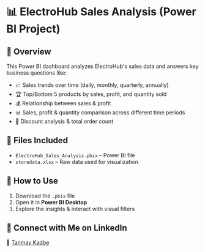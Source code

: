 # 📊 ElectroHub Sales Analysis (Power BI Project)  

## 🔹 Overview  
This Power BI dashboard analyzes ElectroHub's sales data and answers key business questions like:  
- 📈 Sales trends over time (daily, monthly, quarterly, annually)  
- 🏆 Top/Bottom 5 products by sales, profit, and quantity sold  
- 💰 Relationship between sales & profit  
- 📊 Sales, profit & quantity comparison across different time periods  
- 🎯 Discount analysis & total order count  

## 📂 Files Included  
- `ElectroHub_Sales_Analysis.pbix` – Power BI file  
- `storedata.xlsx` – Raw data used for visualization  

## 🚀 How to Use  
1. Download the `.pbix` file  
2. Open it in **Power BI Desktop**  
3. Explore the insights & interact with visual filters  

## 🔗 Connect with Me on LinkedIn
💼 [Tanmay Kadbe]((https://www.linkedin.com/in/tanmay-kadbe-325a6929b?utm_source=share&utm_campaign=share_via&utm_content=profile&utm_medium=android_app))  
